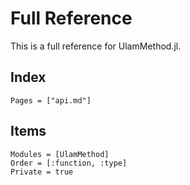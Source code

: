 # Full Reference

This is a full reference for UlamMethod.jl.

## Index
```@index
Pages = ["api.md"]
```

## Items
```@autodocs
Modules = [UlamMethod]
Order = [:function, :type]
Private = true
``` 
